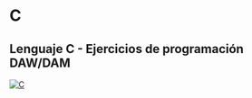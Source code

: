 # C
##  Lenguaje C - Ejercicios de programación DAW/DAM
[![C](https://img.shields.io/badge/Python-yellow?style=for-the-badge&logo=python&logoColor=white&labelColor=blue)]()
